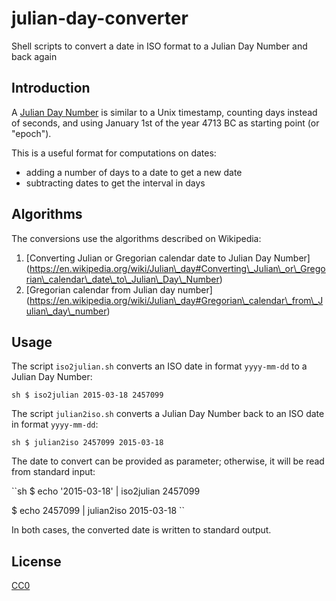 # julian-day-converter
Shell scripts to convert a date in ISO format to a Julian Day Number
and back again

## Introduction

A [Julian Day Number](https://en.wikipedia.org/wiki/Julian_day#History)
is similar to a Unix timestamp, counting days instead of seconds,
and using January 1st of the year 4713 BC as starting point (or "epoch").

This is a useful format for computations on dates:
* adding a number of days to a date to get a new date
* subtracting dates to get the interval in days

## Algorithms

The conversions use the algorithms described on Wikipedia:

1. [Converting Julian or Gregorian calendar date to Julian Day Number]
   (https://en.wikipedia.org/wiki/Julian\_day#Converting\_Julian\_or\_Gregorian\_calendar\_date\_to\_Julian\_Day\_Number)
2. [Gregorian calendar from Julian day number]
   (https://en.wikipedia.org/wiki/Julian\_day#Gregorian\_calendar\_from\_Julian\_day\_number)

## Usage

The script `iso2julian.sh` converts an ISO date in format `yyyy-mm-dd`
to a Julian Day Number:

``sh
$ iso2julian 2015-03-18
2457099
``

The script `julian2iso.sh` converts a Julian Day Number back to an ISO date
in format `yyyy-mm-dd`:

``sh
$ julian2iso 2457099
2015-03-18
``

The date to convert can be provided as parameter; otherwise, it will be
read from standard input:

``sh
$ echo '2015-03-18' | iso2julian
2457099

$ echo 2457099 | julian2iso
2015-03-18
``

In both cases, the converted date is written to standard output.

## License

[CC0](https://creativecommons.org/publicdomain/zero/1.0/)
